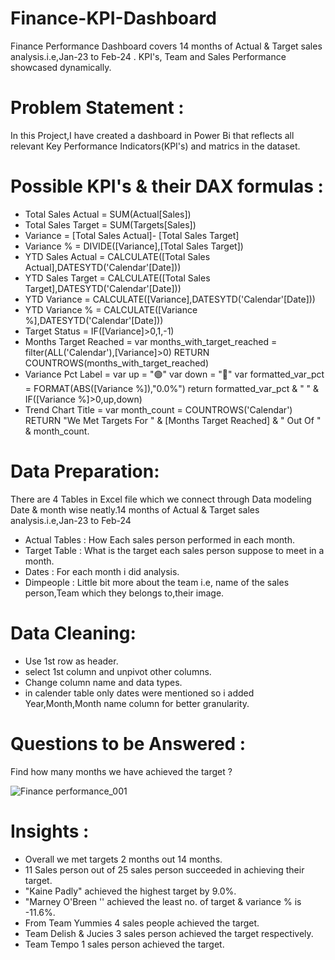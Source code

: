 # Finance-KPI-Dashboard
Finance Performance Dashboard covers 14 months of  Actual &amp; Target sales analysis.i.e,Jan-23 to Feb-24 .  KPI's, Team and Sales Performance showcased dynamically.

# Problem Statement :
In this Project,I have created a dashboard in Power Bi that reflects all relevant Key Performance Indicators(KPI's) and matrics in the dataset.

# Possible KPI's & their DAX formulas :
- Total Sales Actual = SUM(Actual[Sales])
- Total Sales Target = SUM(Targets[Sales])
- Variance = [Total Sales Actual]- [Total Sales Target]
- Variance % = DIVIDE([Variance],[Total Sales Target])
- YTD Sales Actual = CALCULATE([Total Sales Actual],DATESYTD('Calendar'[Date]))
- YTD Sales Target = CALCULATE([Total Sales Target],DATESYTD('Calendar'[Date]))
- YTD Variance = CALCULATE([Variance],DATESYTD('Calendar'[Date]))
- YTD Variance % = CALCULATE([Variance %],DATESYTD('Calendar'[Date]))
- Target Status = IF([Variance]>0,1,-1)
- Months Target Reached = 
    var months_with_target_reached = filter(ALL('Calendar'),[Variance]>0)
RETURN
    COUNTROWS(months_with_target_reached)
- Variance Pct Label = 
    var up = "🟢"
    var down = "🔴"
    var formatted_var_pct = FORMAT(ABS([Variance %]),"0.0%")
return 
    formatted_var_pct & " " & IF([Variance %]>0,up,down)
- Trend Chart Title = 
    var month_count = COUNTROWS('Calendar')
RETURN
    "We Met Targets For " & [Months Target Reached] & " Out Of " & month_count.

# Data Preparation:
There are 4 Tables in Excel file which we connect through Data modeling Date & month wise neatly.14 months of  Actual & Target sales analysis.i.e,Jan-23 to Feb-24 

- Actual Tables : How Each sales person performed in each month.
- Target Table : What is the target each sales person suppose to meet in a month.
- Dates : For each month i did analysis.
- Dimpeople : Little bit more about the team i.e, name of the sales person,Team which they belongs to,their image.

# Data Cleaning:
- Use 1st row as header.
- select 1st column and unpivot other columns.
- Change column name and data types.
- in calender table only dates were mentioned so i added Year,Month,Month name column for better granularity.

# Questions to be Answered :
  Find how many months we have achieved the target ?

![Finance performance_001](https://github.com/Bhagyaak47/Finance-KPI-Dashboard/assets/152842490/0c8c832d-c3e1-499b-b722-8c88ef601186)

# Insights :

- Overall we met targets 2 months out 14 months.
- 11 Sales person out of 25 sales person succeeded in achieving their target.
- "Kaine Padly" achieved the highest target by 9.0%.
- "Marney O'Breen '' achieved the least no. of target & variance % is -11.6%.
- From Team Yummies 4 sales people achieved the target.
- Team Delish & Jucies 3 sales person achieved the target respectively.
- Team Tempo 1 sales person achieved the target.




